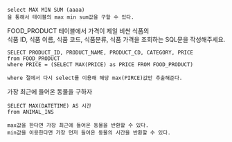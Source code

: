 ```
select MAX MIN SUM (aaaa)
을 통해서 테이블의 max min sum값을 구할 수 있다.
```
FOOD_PRODUCT 테이블에서 가격이 제일 비싼 식품의   
식품 ID, 식품 이름, 식품 코드, 식품분류, 식품 가격을 조회하는 SQL문을 작성해주세요.   
```
SELECT PRODUCT_ID, PRODUCT_NAME, PRODUCT_CD, CATEGORY, PRICE
from FOOD_PRODUCT
where PRICE = (SELECT MAX(PRICE) as PRICE FROM FOOD_PRODUCT)

where 절에서 다시 select를 이용해 해당 max(PIRCE)값만 추출해준다.
```
가장 최근에 들어온 동물을 구하자
```
SELECT MAX(DATETIME) AS 시간
from ANIMAL_INS

max값을 한다면 가장 최근에 들어온 동물을 반환할 수 있다.
min값을 이용한다면 가장 먼저 들어온 동물의 시간을 반환할 수 있다.
```

